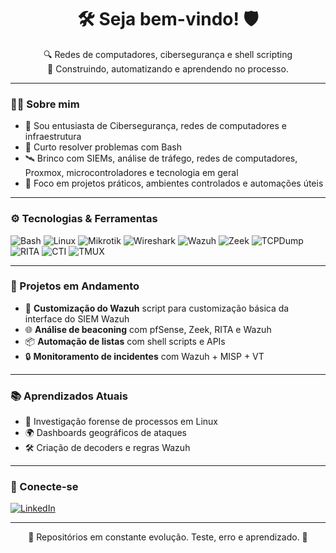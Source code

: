 <h1 align="center">🛠️ Seja bem-vindo! 🛡️</h1>

<p align="center">
  🔍 Redes de computadores, cibersegurança e shell scripting<br>
  🧪 Construindo, automatizando e aprendendo no processo.
</p>

---

### 👨‍💻 Sobre mim

- 🔧 Sou entusiasta de Cibersegurança, redes de computadores e infraestrutura
- 🐚 Curto resolver problemas com Bash
- 🛰️ Brinco com SIEMs, análise de tráfego, redes de computadores, Proxmox, microcontroladores e tecnologia em geral
- 🎯 Foco em projetos práticos, ambientes controlados e automações úteis

---
### ⚙️ Tecnologias & Ferramentas

![Bash](https://img.shields.io/badge/-Bash-121011?style=flat&logo=gnu-bash&logoColor=white)
![Linux](https://img.shields.io/badge/-Linux-FCC624?style=flat&logo=linux&logoColor=black)
![Mikrotik](https://img.shields.io/badge/-Mikrotik-EA4335?style=flat&logo=router&logoColor=white)
![Wireshark](https://img.shields.io/badge/-Wireshark-306998?style=flat&logo=wireshark&logoColor=white)
![Wazuh](https://img.shields.io/badge/-Wazuh-005BAC?style=flat&logoColor=white)
![Zeek](https://img.shields.io/badge/-Zeek-000000?style=flat&logo=zeek&logoColor=white)
![TCPDump](https://img.shields.io/badge/-TCPDump-306998?style=flat&logo=tcpdump&logoColor=white)
![RITA](https://img.shields.io/badge/-RITA-FCC624?style=flat&logo=RITA&logoColor=black)
![CTI](https://img.shields.io/badge/-CTI-121011?style=flat&logo=CTI&logoColor=white)
![TMUX](https://img.shields.io/badge/TMUX-1BB91F?style=flat&logo=tmux&logoColor=white)

</div>

---

### 🚧 Projetos em Andamento

- 🧠 **Customização do Wazuh** script para customização básica da interface do SIEM Wazuh
- 🌐 **Análise de beaconing** com pfSense, Zeek, RITA e Wazuh
- 📦 **Automação de listas** com shell scripts e APIs
- 🔒 **Monitoramento de incidentes** com Wazuh + MISP + VT

---

### 📚 Aprendizados Atuais

- 🔬 Investigação forense de processos em Linux
- 🌍 Dashboards geográficos de ataques
- 🛠️ Criação de decoders e regras Wazuh

---

### 🤝 Conecte-se

[![LinkedIn](https://img.shields.io/badge/-LinkedIn-0A66C2?style=flat&logo=linkedin&logoColor=white)](https://www.linkedin.com/in/felipesbaptista)

---

<p align="center">
  🔗 Repositórios em constante evolução. Teste, erro e aprendizado. 🚀
</p>
